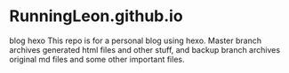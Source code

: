 # RunningLeon.github.io
blog hexo
This repo is for a personal blog using hexo. Master branch archives generated html files and other stuff, and backup branch archives original md files and some other important files.
